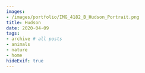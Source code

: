 ```yaml
---
images:
- /images/portfolio/IMG_4182_B_Hudson_Portrait.png
title: Hudson
date: 2020-04-09
tags:
- archive # all posts
- animals
- nature
- home
hideExif: true
---
```

